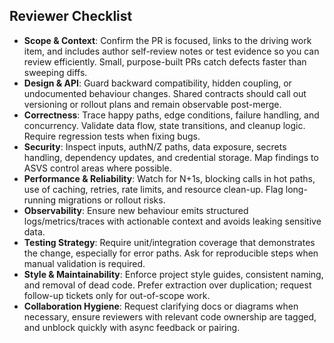 ## Reviewer Checklist
- **Scope & Context**: Confirm the PR is focused, links to the driving work item, and includes author self-review notes or test evidence so you can review efficiently. Small, purpose-built PRs catch defects faster than sweeping diffs.
- **Design & API**: Guard backward compatibility, hidden coupling, or undocumented behaviour changes. Shared contracts should call out versioning or rollout plans and remain observable post-merge.
- **Correctness**: Trace happy paths, edge conditions, failure handling, and concurrency. Validate data flow, state transitions, and cleanup logic. Require regression tests when fixing bugs.
- **Security**: Inspect inputs, authN/Z paths, data exposure, secrets handling, dependency updates, and credential storage. Map findings to ASVS control areas where possible.
- **Performance & Reliability**: Watch for N+1s, blocking calls in hot paths, use of caching, retries, rate limits, and resource clean-up. Flag long-running migrations or rollout risks.
- **Observability**: Ensure new behaviour emits structured logs/metrics/traces with actionable context and avoids leaking sensitive data.
- **Testing Strategy**: Require unit/integration coverage that demonstrates the change, especially for error paths. Ask for reproducible steps when manual validation is required.
- **Style & Maintainability**: Enforce project style guides, consistent naming, and removal of dead code. Prefer extraction over duplication; request follow-up tickets only for out-of-scope work.
- **Collaboration Hygiene**: Request clarifying docs or diagrams when necessary, ensure reviewers with relevant code ownership are tagged, and unblock quickly with async feedback or pairing.
